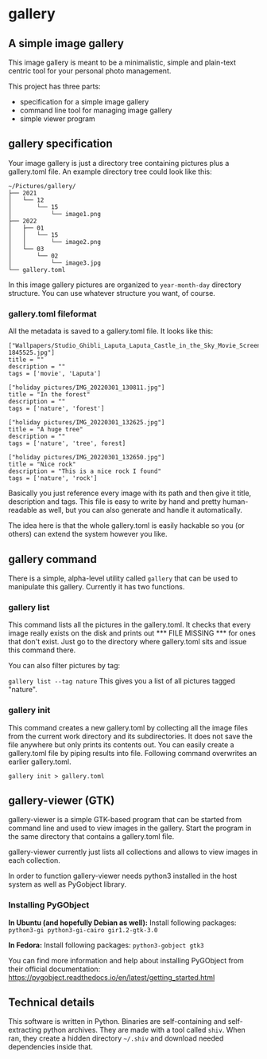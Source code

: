 # gallery
## A simple image gallery

This image gallery is meant to be a minimalistic, simple and plain-text centric tool for your personal photo management.

This project has three parts:

 * specification for a simple image gallery
 * command line tool for managing image gallery
 * simple viewer program

## gallery specification

Your image gallery is just a directory tree containing pictures plus a gallery.toml file. An example directory tree could look like this:
```
~/Pictures/gallery/
├── 2021
│   └── 12
│       └── 15
│           └── image1.png
├── 2022
│   ├── 01
│   │   └── 15
│   │       └── image2.png
│   └── 03
│       └── 02
│           └── image3.jpg
└── gallery.toml
```

In this image gallery pictures are organized to `year-month-day` directory structure. You can use whatever structure you want, of course.

### gallery.toml fileformat

All the metadata is saved to a gallery.toml file. It looks like this:

```
["Wallpapers/Studio_Ghibli_Laputa_Laputa_Castle_in_the_Sky_Movie_Screenshots_far_view_anime_animated_movies-1845525.jpg"]
title = ""
description = ""
tags = ['movie', 'Laputa']

["holiday pictures/IMG_20220301_130811.jpg"]
title = "In the forest"
description = ""
tags = ['nature', 'forest']

["holiday pictures/IMG_20220301_132625.jpg"]
title = "A huge tree"
description = ""
tags = ['nature', 'tree', forest]

["holiday pictures/IMG_20220301_132650.jpg"]
title = "Nice rock"
description = "This is a nice rock I found"
tags = ['nature', 'rock']

```

Basically you just reference every image with its path and then give it title, description and tags. This file is easy to write by hand and pretty human-readable as well, but you can also generate and handle it automatically.

The idea here is that the whole gallery.toml is easily hackable so you (or others) can extend the system however you like.

## gallery command

There is a simple, alpha-level utility called `gallery` that can be used to manipulate this gallery. Currently it has two functions.

### gallery list
This command lists all the pictures in the gallery.toml. It checks that every image really exists on the disk and prints out *** FILE MISSING *** for ones that don't exist. Just go to the directory where gallery.toml sits and issue this command there.

You can also filter pictures by tag:

`gallery list --tag nature`
This gives you a list of all pictures tagged "nature".

### gallery init
This command creates a new gallery.toml by collecting all the image files from the current work directory and its subdirectories. It does not save the file anywhere but only prints its contents out. You can easily create a gallery.toml file by piping results into file. Following command overwrites an earlier gallery.toml.

```
gallery init > gallery.toml
```

## gallery-viewer (GTK)
gallery-viewer is a simple GTK-based program that can be started from command line and used to view images in the gallery. Start the program in the same directory that contains a gallery.toml file.

gallery-viewer currently just lists all collections and allows to view images in each collection.

In order to function gallery-viewer needs python3 installed in the host system as well as PyGobject library.

### Installing PyGObject

**In Ubuntu (and hopefully Debian as well):**
Install following packages: `python3-gi python3-gi-cairo gir1.2-gtk-3.0`

**In Fedora:**
Install following packages: `python3-gobject gtk3`

You can find more information and help about installing PyGObject from their official documentation: https://pygobject.readthedocs.io/en/latest/getting_started.html

## Technical details

This software is written in Python. Binaries are self-containing and self-extracting python archives. They are made with a tool called `shiv`. When ran, they create a hidden directory `~/.shiv` and download needed dependencies inside that.
